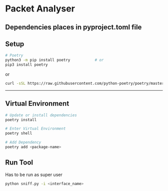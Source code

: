 # Packet Analyser
Dependencies places in pyproject.toml file  
----------------
## Setup
~~~bash
# Poetry 
python3 -m pip install poetry           # or
pip3 install poetry
~~~
or
~~~bash
curl -sSL https://raw.githubusercontent.com/python-poetry/poetry/master/get-poetry.py | python3 -
~~~
----------------
## Virtual Environment
~~~bash
# Update or install dependencies
poetry install

# Enter Virtual Environment
poetry shell

# Add Dependency
poetry add <package-name>
~~~

## Run Tool
Has to be run as super user
~~~bash
python sniff.py -i <interface_name>
~~~
